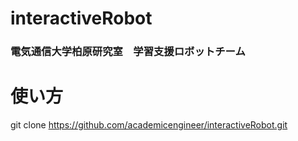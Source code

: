 # interactiveRobot
### 電気通信大学柏原研究室　学習支援ロボットチーム

# 使い方
git clone
      https://github.com/academicengineer/interactiveRobot.git
